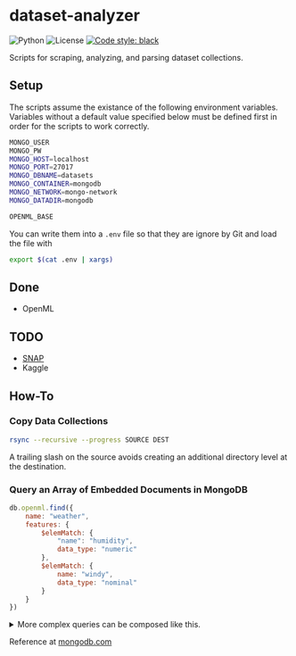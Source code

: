 # dataset-analyzer

![Python](https://img.shields.io/badge/python-3.10%20|%203.11-informational)
![License](https://img.shields.io/badge/license-TODO-important)
[![Code style: black](https://img.shields.io/badge/code%20style-black-000000.svg)](https://github.com/psf/black)

Scripts for scraping, analyzing, and parsing dataset collections.

## Setup

The scripts assume the existance of the following environment variables.
Variables without a default value specified below must be defined first in order for the
scripts to work correctly.

```bash
MONGO_USER
MONGO_PW
MONGO_HOST=localhost
MONGO_PORT=27017
MONGO_DBNAME=datasets
MONGO_CONTAINER=mongodb
MONGO_NETWORK=mongo-network
MONGO_DATADIR=mongodb

OPENML_BASE
```

You can write them into a `.env` file so that they are ignore by Git and load the file with

```bash
export $(cat .env | xargs)
```

## Done

- OpenML

## TODO

- [SNAP](https://snap.stanford.edu/data/index.html)
- Kaggle

## How-To

### Copy Data Collections

```bash
rsync --recursive --progress SOURCE DEST
```

A trailing slash on the source avoids creating an additional directory level at the destination.

### Query an Array of Embedded Documents in MongoDB

```javascript
db.openml.find({
    name: "weather",
    features: {
        $elemMatch: {
            "name": "humidity",
            data_type: "numeric"
        },
        $elemMatch: {
            name: "windy",
            data_type: "nominal"
        }
    }
})
```

<details>
<summary>More complex queries can be composed like this.</summary>

```json
{
  "$and":[
    {
      "name":{
        "$regex":".*cancer.*",
        "$options":"i"
      }
    },
    {
      "attributes":{
        "$elemMatch":{
          "$and":[
            {
              "name":{
                "$eq":"age"
              }
            },
            {
              "dtype":{
                "$eq":"numeric"
              }
            }
          ]
        }
      }
    },
    {
      "attributes":{
        "$elemMatch":{
          "$and":[
            {
              "name":{
                "$regex":".*smoker.*",
                "$options":"i"
              }
            },
            {
              "$or":[
                {
                  "dtype":{
                    "$eq":"categorical"
                  }
                },
                {
                  "dtype":{
                    "$eq":"string"
                  }
                }
              ]
            },
            {
              "n_missing_values":{
                "$lte":10
              }
            }
          ]
        }
      }
    }
  ]
}
```

</details>

Reference at [mongodb.com](https://www.mongodb.com/docs/manual/tutorial/query-array-of-documents/#a-single-nested-document-meets-multiple-query-conditions-on-nested-fields)

